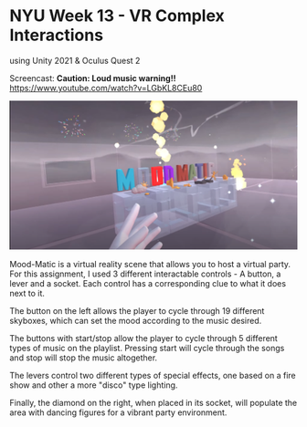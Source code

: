 # NYU Week 13 - VR Complex Interactions
 using Unity 2021 & Oculus Quest 2

Screencast: **Caution: Loud music warning!!**
https://www.youtube.com/watch?v=LGbKL8CEu80

![Screenshot](https://github.com/Esfekia/NYU-Week-13---VR-Complex-Interactions/blob/main/MoodMatic%20Screenshot.png)


Mood-Matic is a virtual reality scene that allows you to host a virtual party. For this assignment, I used 3 different interactable controls - A button, a lever and a socket. Each control has a corresponding clue to what it does next to it.

The button on the left allows the player to cycle through 19 different skyboxes, which can set the mood according to the music desired.

The buttons with start/stop allow the player to cycle through 5 different types of music on the playlist. Pressing start will cycle through the songs and stop will stop the music altogether.

The levers control two different types of special effects, one based on a fire show and other a more "disco" type lighting.

Finally, the diamond on the right, when placed in its socket, will populate the area with dancing figures for a vibrant party environment.
